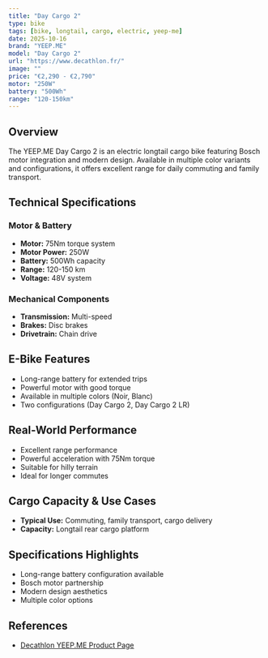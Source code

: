 ```yaml
---
title: "Day Cargo 2"
type: bike
tags: [bike, longtail, cargo, electric, yeep-me]
date: 2025-10-16
brand: "YEEP.ME"
model: "Day Cargo 2"
url: "https://www.decathlon.fr/"
image: ""
price: "€2,290 - €2,790"
motor: "250W"
battery: "500Wh"
range: "120-150km"
---
```


## Overview

The YEEP.ME Day Cargo 2 is an electric longtail cargo bike featuring Bosch motor integration and modern design. Available in multiple color variants and configurations, it offers excellent range for daily commuting and family transport.

## Technical Specifications

### Motor & Battery

- **Motor:** 75Nm torque system
- **Motor Power:** 250W
- **Battery:** 500Wh capacity
- **Range:** 120-150 km
- **Voltage:** 48V system

### Mechanical Components

- **Transmission:** Multi-speed
- **Brakes:** Disc brakes
- **Drivetrain:** Chain drive

## E-Bike Features

- Long-range battery for extended trips
- Powerful motor with good torque
- Available in multiple colors (Noir, Blanc)
- Two configurations (Day Cargo 2, Day Cargo 2 LR)

## Real-World Performance

- Excellent range performance
- Powerful acceleration with 75Nm torque
- Suitable for hilly terrain
- Ideal for longer commutes

## Cargo Capacity & Use Cases

- **Typical Use:** Commuting, family transport, cargo delivery
- **Capacity:** Longtail rear cargo platform

## Specifications Highlights

- Long-range battery configuration available
- Bosch motor partnership
- Modern design aesthetics
- Multiple color options

## References

- [Decathlon YEEP.ME Product Page](https://www.decathlon.fr/)
